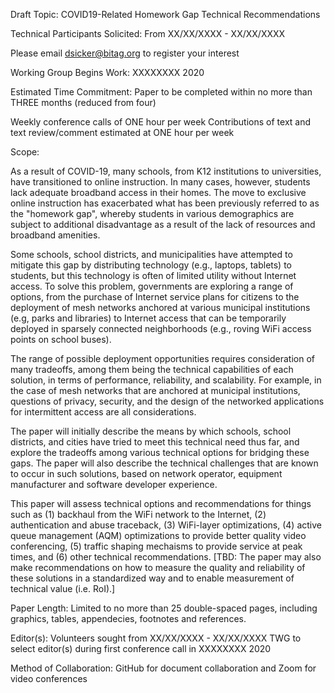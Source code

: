 Draft Topic: COVID19-Related Homework Gap Technical Recommendations

Technical Participants Solicited:
From XX/XX/XXXX - XX/XX/XXXX

Please email dsicker@bitag.org to register your interest

Working Group Begins Work:
XXXXXXXX 2020

Estimated Time Commitment:
Paper to be completed within no more than THREE months (reduced from four)

Weekly conference calls of ONE hour per week
Contributions of text and text review/comment estimated at ONE hour per week

Scope:

As a result of COVID-19, many schools, from K12 institutions to universities,
have transitioned to online instruction. In many cases, however, students lack
adequate broadband access in their homes. The move to exclusive online
instruction has exacerbated what has been previously referred to as the
"homework gap", whereby students in various demographics are subject to
additional disadvantage as a result of the lack of resources and broadband
amenities.

Some schools, school districts, and municipalities have attempted to mitigate
this gap by distributing technology (e.g., laptops, tablets) to students, but
this technology is often of limited utility without Internet access. To solve
this problem, governments are exploring a range of options, from the purchase
of Internet service plans for citizens to the deployment of mesh networks
anchored at various municipal institutions (e.g, parks and libraries) to
Internet access that can be temporarily deployed in sparsely connected
neighborhoods (e.g., roving WiFi access points on school buses).

The range of possible deployment opportunities requires consideration of many
tradeoffs, among them being the technical capabilities of each solution, in
terms of performance, reliability, and scalability. For example, in the case
of mesh networks that are anchored at municipal institutions, questions of
privacy, security, and the design of the networked applications for
intermittent access are all considerations.

The paper will initially describe the means by which schools, school
districts, and cities have tried to meet this technical need thus far, and
explore the tradeoffs among various technical options for bridging these gaps.
The paper will also describe the technical challenges that are known to occur
in such solutions, based on network operator, equipment manufacturer and
software developer experience. 


This paper will assess technical options and recommendations for things such as
(1) backhaul from the WiFi network to the Internet, (2) authentication and
abuse traceback, (3) WiFi-layer optimizations, (4) active queue management
(AQM) optimizations to provide better quality video conferencing, (5) traffic
shaping mechaisms to provide service at peak times, and (6) other technical
recommendations. [TBD: The paper may also make recommendations on how to
measure the quality and reliability of these solutions in a standardized way
and to enable measurement of technical value (i.e. RoI).]

Paper Length: Limited to no more than 25 double-spaced pages, including
graphics, tables, appendecies, footnotes and references.

Editor(s): Volunteers sought from XX/XX/XXXX - XX/XX/XXXX TWG to select
editor(s) during first conference call in XXXXXXXX 2020

Method of Collaboration: GitHub for document collaboration and Zoom for video
conferences

